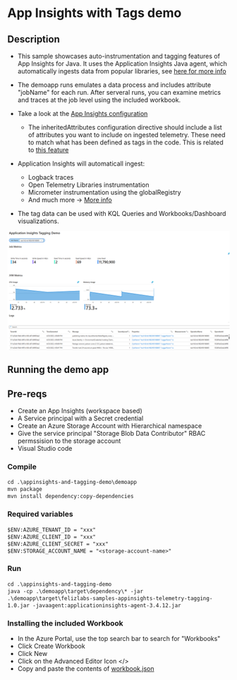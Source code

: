 # App Insights with Tags demo


## Description

- This sample showcases auto-instrumentation and tagging features of App Insights for Java. It uses the Application Insights Java agent, which automatically ingests data from popular libraries, see [here for more info](https://learn.microsoft.com/en-us/azure/azure-monitor/app/opentelemetry-overview)
- The demoapp runs emulates a data process and includes attribute "jobName" for each run.   After serveral runs, you can examine metrics and traces at the job level using the included workbook.


- Take a look at the [App Insights configuration](./applicationinsights.json)
  - The inheritedAttributes configuration directive should include a list of attributes you want to include on ingested telemetry. These need to match what has been defined as tags in the code.
        This is related to [this feature](https://learn.microsoft.com/en-us/azure/azure-monitor/app/java-standalone-config#inherited-attribute-preview)

- Application Insights will automaticall ingest:
    - Logback traces
    - Open Telemetry Libraries instrumentation
    - Micrometer instrumentation using the globalRegistry
    - And much more -> [More info](https://learn.microsoft.com/en-us/azure/azure-monitor/app/java-standalone-config)

- The tag data can be used with KQL Queries and Workbooks/Dashboard visualizations.

![](./workbook/workbook-sample.png)


## Running the demo app

## Pre-reqs
- Create an App Insights (workspace based)
- A Service principal with a Secret credential
- Create an Azure Storage Account with Hierarchical namespace
- Give the service principal "Storage Blob Data Contributor" RBAC permssision to the storage account
- Visual Studio code

### Compile
    
    cd .\appinsights-and-tagging-demo\demoapp 
    mvn package
    mvn install dependency:copy-dependencies
    
### Required variables
    
    $ENV:AZURE_TENANT_ID = "xxx"
    $ENV:AZURE_CLIENT_ID = "xxx"
    $ENV:AZURE_CLIENT_SECRET = "xxx"
    $ENV:STORAGE_ACCOUNT_NAME = "<storage-account-name>"  
    

### Run
    
    cd .\appinsights-and-tagging-demo
    java -cp .\demoapp\target\dependency\* -jar .\demoapp\target\felizlabs-samples-appinsights-telemetry-tagging-1.0.jar -javaagent:applicationinsights-agent-3.4.12.jar
    


### Installing the included Workbook

- In the Azure Portal, use the top search bar to search for "Workbooks"
- Click Create Workbook
- Click New
- Click on the Advanced Editor Icon </>
- Copy and paste the contents of [workbook.json](./workbook/workbook.json)
